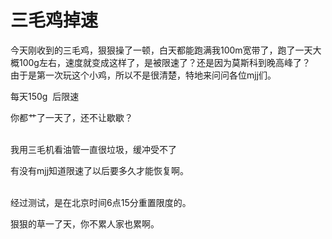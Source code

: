 # 三毛鸡掉速


今天刚收到的三毛鸡，狠狠操了一顿，白天都能跑满我100m宽带了，跑了一天大概100g左右，速度就变成这样了，是被限速了？还是因为莫斯科到晚高峰了？<br />
<img id="aimg_GiCIa" onclick="zoom(this, this.src, 0, 0, 0)" class="zoom" src="https://i.loli.net/2020/10/24/mJPwkEFbIU7z2VH.jpg" onmouseover="img_onmouseoverfunc(this)" onload="thumbImg(this)" border="0" alt="" /><br />
由于是第一次玩这个小鸡，所以不是很清楚，特地来问问各位mjj们。

每天150g&nbsp;&nbsp;后限速

你都艹了一天了，还不让歇歇？<br />
<br />
<img src="static/image/smiley/default/titter.gif" smilieid="9" border="0" alt="" /><img src="static/image/smiley/default/titter.gif" smilieid="9" border="0" alt="" /><img src="static/image/smiley/default/titter.gif" smilieid="9" border="0" alt="" />

我用三毛机看油管一直很垃圾，缓冲受不了

有没有mjj知道限速了以后要多久才能恢复啊。

<img id="aimg_lrk2x" onclick="zoom(this, this.src, 0, 0, 0)" class="zoom" src="https://www.png8.com/imgs/2020/10/9a52dda0ded22d52.jpeg" onmouseover="img_onmouseoverfunc(this)" onload="thumbImg(this)" border="0" alt="" /><br />
<br />
经过测试，是在北京时间6点15分重置限度的。

狠狠的草一了天，你不累人家也累啊。
